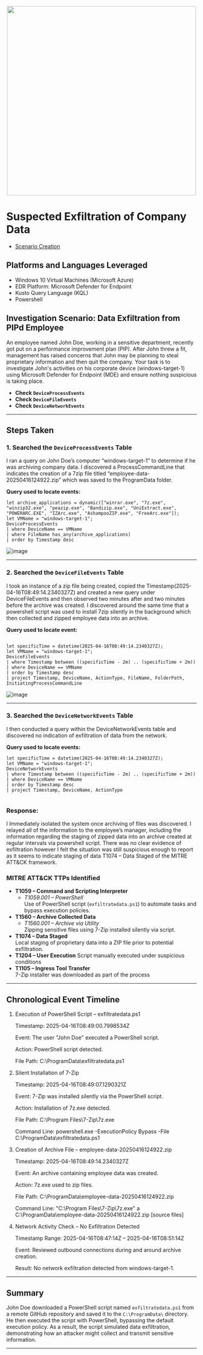 <p align="center">
  <img src="https://github.com/user-attachments/assets/1fdeab0f-54d0-40dd-a6e1-9a3fac3b5e5d" width="500">
</p>


# Suspected Exfiltration of Company Data
- [Scenario Creation](https://github.com/JordanDanielWest/Exfiltration-of-Company-Data/blob/main/Exfiltration%20of%20Company%20Data%20Event%20Creation.md)

## Platforms and Languages Leveraged
- Windows 10 Virtual Machines (Microsoft Azure)
- EDR Platform: Microsoft Defender for Endpoint
- Kusto Query Language (KQL)
- Powershell

##  Investigation Scenario: Data Exfiltration from PIPd Employee

An employee named John Doe, working in a sensitive department, recently got put on a performance improvement plan (PIP). After John threw a fit, management has raised concerns that John may be planning to steal proprietary information and then quit the company. Your task is to investigate John's activities on his corporate device (windows-target-1) using Microsoft Defender for Endpoint (MDE) and ensure nothing suspicious is taking place.


- **Check `DeviceProcessEvents`**
- **Check `DeviceFileEvents`**
- **Check `DeviceNetworkEvents`**

---

## Steps Taken

### 1. Searched the `DeviceProcessEvents` Table

I ran a query on John Doe’s computer “windows-target-1” to determine if he was archiving company data. I discovered a ProcessCommandLine that indicates the creation of a 7zip file titled “employee-data-20250416124922.zip” which was saved to the ProgramData folder.

**Query used to locate events:**

```kql
let archive_applications = dynamic(["winrar.exe", "7z.exe", "winzip32.exe", "peazip.exe", "Bandizip.exe", "UniExtract.exe", "POWERARC.EXE", "IZArc.exe", "AshampooZIP.exe", "FreeArc.exe"]);
let VMName = "windows-target-1";
DeviceProcessEvents
| where DeviceName == VMName
| where FileName has_any(archive_applications)
| order by Timestamp desc

```
![image](https://github.com/user-attachments/assets/c6a6ebff-c56e-4cbe-b530-a3d1688507cc)


---

### 2. Searched the `DeviceFileEvents` Table

I took an instance of a zip file being created, copied the Timestamp(2025-04-16T08:49:14.2340327Z) and created a new query under DeviceFileEvents and then observed two minutes after and two minutes before the archive was created. I discovered around the same time that a powershell script was used to install 7zip silently in the background which then collected and zipped employee data into an archive.

**Query used to locate event:**

```kql

let specificTime = datetime(2025-04-16T08:49:14.2340327Z);
let VMName = "windows-target-1";
DeviceFileEvents
| where Timestamp between ((specificTime - 2m) .. (specificTime + 2m))
| where DeviceName == VMName
| order by Timestamp desc
| project Timestamp, DeviceName, ActionType, FileName, FolderPath, InitiatingProcessCommandLine

```
![image](https://github.com/user-attachments/assets/8154f089-7ecd-45b7-8606-3d38b7f905e5)



---

### 3. Searched the `DeviceNetworkEvents` Table

I then conducted a query within the DeviceNetworkEvents table and discovered no indication of exfiltration of data from the network.

**Query used to locate events:**

```kql
let specificTime = datetime(2025-04-16T08:49:14.2340327Z);
let VMName = "windows-target-1";
DeviceNetworkEvents
| where Timestamp between ((specificTime - 2m) .. (specificTime + 2m))
| where DeviceName == VMName
| order by Timestamp desc
| project Timestamp, DeviceName, ActionType


```



### Response:

I Immediately isolated the system once archiving of files was discovered.
I relayed all of the information to the employee’s manager, including the information regarding the staging of zipped data into an archive created at regular intervals via powershell script. There was no clear evidence of exfiltration however I felt the situation was still suspicious enough to report as it seems to indicate staging of data T1074 – Data Staged of the MITRE ATT&CK framework.


### MITRE ATT&CK TTPs Identified
- **T1059 – Command and Scripting Interpreter**
  - *T1059.001 – PowerShell*  
	Use of PowerShell script (`exfiltratedata.ps1`) to automate tasks and bypass execution policies.
- **T1560 – Archive Collected Data**
  - *T1560.001 – Archive via Utility*  
	Zipping sensitive files using 7-Zip installed silently via script.
- **T1074 – Data Staged**  
Local staging of proprietary data into a ZIP file prior to potential exfiltration.
- **T1204 – User Execution** 
Script manually executed under suspicious conditions
- **T1105 – Ingress Tool Transfer**  
7-Zip installer was downloaded as part of the process



---

## Chronological Event Timeline 

1. Execution of PowerShell Script – exfiltratedata.ps1

    Timestamp: 2025-04-16T08:49:00.7998534Z

    Event: The user "John Doe" executed a PowerShell script.

    Action: PowerShell script detected.

    File Path: C:\ProgramData\exfiltratedata.ps1

2. Silent Installation of 7-Zip

    Timestamp: 2025-04-16T08:49:07.1290321Z

    Event: 7-Zip was installed silently via the PowerShell script.

    Action: Installation of 7z.exe detected.

    File Path: C:\Program Files\7-Zip\7z.exe

    Command Line: powershell.exe -ExecutionPolicy Bypass -File C:\ProgramData\exfiltratedata.ps1

3. Creation of Archive File – employee-data-20250416124922.zip

    Timestamp: 2025-04-16T08:49:14.2340327Z

    Event: An archive containing employee data was created.

    Action: 7z.exe used to zip files.

    File Path: C:\ProgramData\employee-data-20250416124922.zip

    Command Line: "C:\Program Files\7-Zip\7z.exe" a C:\ProgramData\employee-data-20250416124922.zip [source files]

4. Network Activity Check – No Exfiltration Detected

    Timestamp Range: 2025-04-16T08:47:14Z – 2025-04-16T08:51:14Z

    Event: Reviewed outbound connections during and around archive creation.

    Result: No network exfiltration detected from windows-target-1.
---

## Summary

John Doe downloaded a PowerShell script named `exfiltratedata.ps1` from a remote GitHub repository and saved it to the `C:\ProgramData\` directory. He then executed the script with PowerShell, bypassing the default execution policy. As a result, the script simulated data exfiltration, demonstrating how an attacker might collect and transmit sensitive information.

---

